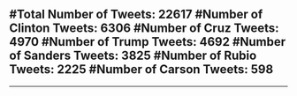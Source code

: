 #Total Number of Tweets: 22617 
#Number of Clinton Tweets: 6306
#Number of Cruz Tweets: 4970
#Number of Trump Tweets: 4692
#Number of Sanders Tweets: 3825
#Number of Rubio Tweets: 2225
#Number of Carson Tweets: 598
---
---
